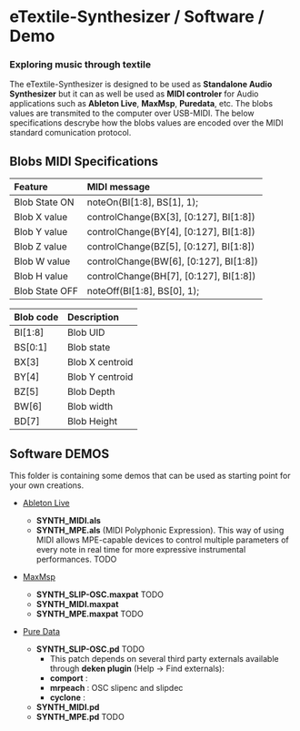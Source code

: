 # eTextile-Synthesizer / Software / Demo
### Exploring music through textile

The eTextile-Synthesizer is designed to be used as **Standalone Audio Synthesizer** 
but it can as well be used as **MIDI controler** for Audio applications such as **Ableton Live**, **MaxMsp**, **Puredata**, etc.
The blobs values are transmited to the computer over USB-MIDI.
The below specifications descrybe how the blobs values are encoded over the MIDI standard comunication protocol.
 
## Blobs MIDI Specifications
| **Feature**             | **MIDI message**                       |
| :---------------------- | :------------------------------------- |
| Blob State ON           | noteOn(BI[1:8], BS[1], 1);             |
| Blob X value            | controlChange(BX[3], [0:127], BI[1:8]) |
| Blob Y value            | controlChange(BY[4], [0:127], BI[1:8]) |
| Blob Z value            | controlChange(BZ[5], [0:127], BI[1:8]) |
| Blob W value            | controlChange(BW[6], [0:127], BI[1:8]) |
| Blob H value            | controlChange(BH[7], [0:127], BI[1:8]) |
| Blob State OFF          | noteOff(BI[1:8], BS[0], 1);                |

| **Blob code** |  **Description**  |
| :------------ | :---------------- |
|     BI[1:8]   | Blob UID          |
|     BS[0:1]   | Blob state        |
|     BX[3]     | Blob X centroid   |
|     BY[4]     | Blob Y centroid   |
|     BZ[5]     | Blob Depth        |
|     BW[6]     | Blob width        |
|     BD[7]     | Blob Height       |


## Software DEMOS
This folder is containing some demos that can be used as starting point for your own creations.

- [Ableton Live](https://www.ableton.com/en/live/ "Ableton-Live")
  - **SYNTH_MIDI.als**
  - **SYNTH_MPE.als** (MIDI Polyphonic Expression). This way of using MIDI allows MPE-capable devices to control multiple parameters of every note in real time for more expressive instrumental performances. TODO

- [MaxMsp](http://msp.ucsd.edu/ "Miller Puckette")
  - **SYNTH_SLIP-OSC.maxpat** TODO
  - **SYNTH_MIDI.maxpat**
  - **SYNTH_MPE.maxpat** TODO

- [Pure Data](http://msp.ucsd.edu/ "Miller Puckette")
  - **SYNTH_SLIP-OSC.pd** TODO
    - This patch depends on several third party externals available through **deken plugin** (Help -> Find externals):
	- **comport** : 
	- **mrpeach** : OSC slipenc and slipdec
	- **cyclone** : 
  - **SYNTH_MIDI.pd**
  - **SYNTH_MPE.pd** TODO
